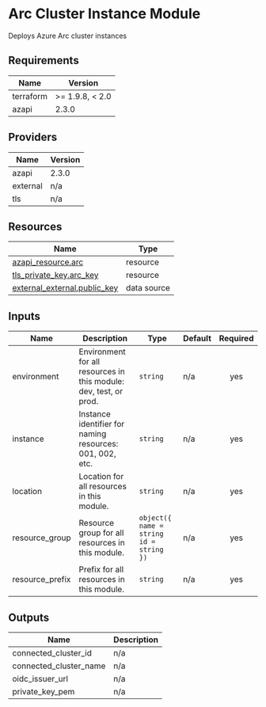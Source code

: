 <!-- BEGIN_TF_DOCS -->
<!-- markdown-table-prettify-ignore-start -->
# Arc Cluster Instance Module

Deploys Azure Arc cluster instances

## Requirements

| Name | Version |
|------|---------|
| terraform | >= 1.9.8, < 2.0 |
| azapi | 2.3.0 |

## Providers

| Name | Version |
|------|---------|
| azapi | 2.3.0 |
| external | n/a |
| tls | n/a |

## Resources

| Name | Type |
|------|------|
| [azapi_resource.arc](https://registry.terraform.io/providers/azure/azapi/2.3.0/docs/resources/resource) | resource |
| [tls_private_key.arc_key](https://registry.terraform.io/providers/hashicorp/tls/latest/docs/resources/private_key) | resource |
| [external_external.public_key](https://registry.terraform.io/providers/hashicorp/external/latest/docs/data-sources/external) | data source |

## Inputs

| Name | Description | Type | Default | Required |
|------|-------------|------|---------|:--------:|
| environment | Environment for all resources in this module: dev, test, or prod. | `string` | n/a | yes |
| instance | Instance identifier for naming resources: 001, 002, etc. | `string` | n/a | yes |
| location | Location for all resources in this module. | `string` | n/a | yes |
| resource\_group | Resource group for all resources in this module. | ```object({ name = string id = string })``` | n/a | yes |
| resource\_prefix | Prefix for all resources in this module. | `string` | n/a | yes |

## Outputs

| Name | Description |
|------|-------------|
| connected\_cluster\_id | n/a |
| connected\_cluster\_name | n/a |
| oidc\_issuer\_url | n/a |
| private\_key\_pem | n/a |
<!-- markdown-table-prettify-ignore-end -->
<!-- END_TF_DOCS -->
